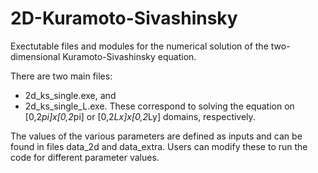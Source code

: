 # 2D-Kuramoto-Sivashinsky

Exectutable files and modules for the numerical solution of the two-dimensional Kuramoto-Sivashinsky equation.

There are two main files: 
- 2d_ks_single.exe, and 
- 2d_ks_single_L.exe.
These correspond to solving the equation on [0,2*pi]x[0,2*pi] or [0,2*Lx]x[0,2*Ly] domains, respectively.

The values of the various parameters are defined as inputs and can be found in files data_2d and data_extra. Users can modify these to run the code for different parameter values.
